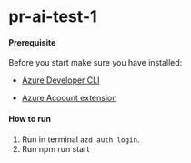 # pr-ai-test-1


#### Prerequisite

Before you start make sure you have installed:
- [Azure Developer CLI](https://learn.microsoft.com/en-us/azure/developer/azure-developer-cli/install-azd?tabs=winget-windows,brew-mac,script-linux&pivots=os-windows)

- [Azure Acoount extension](https://github.com/Microsoft/vscode-azure-account)


#### How to run

1. Run in terminal `azd auth login`.
2. Run npm run start
